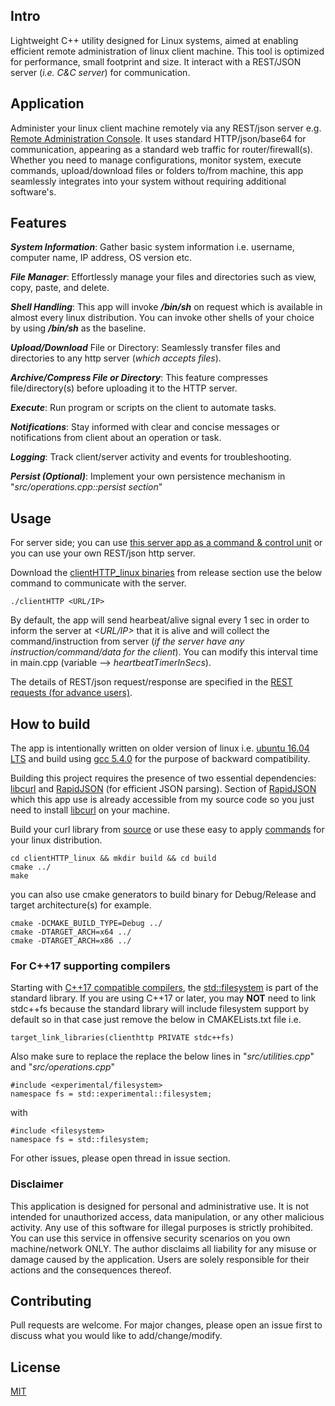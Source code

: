 ## Intro
Lightweight C++ utility designed for Linux systems, aimed at enabling efficient remote administration of linux client machine. This tool is optimized for performance, small footprint and size. It interact with a REST/JSON server (*i.e. C&C server*) for communication.

## Application
Administer your linux client machine remotely via any REST/json server e.g. [Remote Administration Console](https://github.com/tajiknomi/Remote_Administrative_Console). It uses standard HTTP/json/base64 for communication, appearing as a standard web traffic for router/firewall(s). Whether you need to manage configurations, monitor system, execute commands, upload/download files or folders to/from machine, this app seamlessly integrates into your system without requiring additional software's.

## Features

***System Information***: Gather basic system information i.e. username, computer name, IP address, OS version etc.

***File Manager***: Effortlessly manage your files and directories such as view, copy, paste, and delete.

***Shell Handling***: This app will invoke ***/bin/sh*** on request which is available in almost every linux distribution. You can invoke other shells of your choice by using ***/bin/sh*** as the baseline.

***Upload/Download*** File or Directory: Seamlessly transfer files and directories to any http server (*which accepts files*).

***Archive/Compress File or Directory***: This feature compresses file/directory(s) before uploading it to the HTTP server.

***Execute***: Run program or scripts on the client to automate tasks.

***Notifications***: Stay informed with clear and concise messages or notifications from client about an operation or task.

***Logging***: Track client/server activity and events for troubleshooting.

***Persist (Optional)***: Implement your own persistence mechanism in "*src/operations.cpp::persist section*"

## Usage
For server side; you can use [this server app as a command & control unit](https://github.com/tajiknomi/Remote_Administrative_Console/releases/tag/v1.0.0) or you can use your own REST/json http server.

Download the [clientHTTP_linux binaries]() from release section use the below command to communicate with the server.
```
./clientHTTP <URL/IP>
```
By default, the app will send hearbeat/alive signal every 1 sec in order to inform the server at *<URL/IP>* that it is alive and will collect the command/instruction from server (*if the server have any instruction/command/data for the client*). You can modify this interval time in main.cpp (variable --> *heartbeatTimerInSecs*).

The details of REST/json request/response are specified in the [REST requests (for advance users)](https://github.com/tajiknomi/Remote_Administrative_Console/blob/main/README.md#rest-requests-for-advance-users).


## How to build
The app is intentionally written on older version of linux i.e. [ubuntu 16.04 LTS](https://releases.ubuntu.com/16.04/) and build using [gcc 5.4.0](https://ftp.gnu.org/gnu/gcc/gcc-5.4.0/) for the purpose of backward compatibility.

Building this project requires the presence of two essential dependencies: [libcurl](https://github.com/curl/curl) and [RapidJSON](https://github.com/Tencent/rapidjson) (for efficient JSON parsing). Section of [RapidJSON](https://github.com/Tencent/rapidjson) which this app use is already accessible from my source code so you just need to install [libcurl](https://github.com/curl/curl) on your machine.

Build your curl library from [source](https://github.com/curl/curl) or use these easy to apply [commands](https://ec.haxx.se/install/linux.html) for your linux distribution.


```
cd clientHTTP_linux && mkdir build && cd build
cmake ../
make
```

you can also use cmake generators to build binary for Debug/Release and target architecture(s) for example.
```
cmake -DCMAKE_BUILD_TYPE=Debug ../
cmake -DTARGET_ARCH=x64 ../
cmake -DTARGET_ARCH=x86 ../
```

### For C++17 supporting compilers
Starting with [C++17 compatible compilers](https://en.cppreference.com/w/cpp/compiler_support/17), the [std::filesystem](https://en.cppreference.com/w/cpp/filesystem) is part of the standard library. If you are using C++17 or later, you may **NOT** need to link stdc++fs because the standard library will include filesystem support by default so in that case just remove the below in CMAKELists.txt file i.e.

```
target_link_libraries(clienthttp PRIVATE stdc++fs)
```
Also make sure to replace the replace the below lines in "*src/utilities.cpp*" and "*src/operations.cpp*"
```
#include <experimental/filesystem>
namespace fs = std::experimental::filesystem;
```
with
```
#include <filesystem>
namespace fs = std::filesystem;
```

For other issues, please open thread in issue section.

### Disclaimer
This application is designed for personal and administrative use. It is not intended for unauthorized access, data manipulation, or any other malicious activity. Any use of this software for illegal purposes is strictly prohibited. You can use this service in offensive security scenarios on you own machine/network ONLY.
The author disclaims all liability for any misuse or damage caused by the application. Users are solely responsible for their actions and the consequences thereof.

## Contributing

Pull requests are welcome. For major changes, please open an issue first
to discuss what you would like to add/change/modify.


## License

[MIT](https://opensource.org/license/mit)
